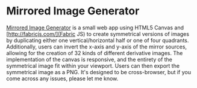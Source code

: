 # Mirrored Image Generator

[Mirrored Image Generator](http://alexlitel.github.io/mirrored-image-generator) is a small web app using HTML5 Canvas and [http://fabricjs.com/](Fabric JS) to create symmetrical versions of images by duplicating either one vertical/horizontal half or one of four quadrants. Additionally, users can invert the x-axis and y-axis of the mirror sources, allowing for the creation of 32 kinds of different derivative images. The implementation of the canvas is responsive, and the entirety of the symmetrical image fit within your viewport. Users can then export the symmetrical image as a PNG. It's designed to be cross-browser, but if you come across any issues, please let me know.

